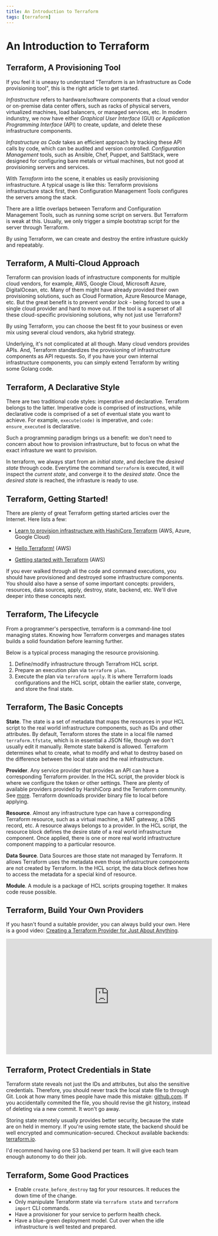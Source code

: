 ```yaml
---
title: An Introduction to Terraform
tags: [terraform]
---
```


# An Introduction to Terraform

## Terraform, A Provisioning Tool

If you feel it is uneasy to understand "Terraform is an Infrastructure as Code provisioning tool", this is the right article to get started.

*Infrastructure* refers to hardware/software components that a cloud vendor or on-premise data center offers, such as racks of physical servers, virtualized machines, load balancers, or managed services, etc. In modern indunstry, we now have either *Graphical User Interface* (GUI) or *Application Programming Interface* (API) to create, update, and delete these infrastructure components. 

*Infrastructure as Code* takes an efficient approach by tracking these API calls by code, which can be audited and version controlled. *Configuration Management* tools, such as Ansible, Chef, Puppet, and SaltStack, were designed for configuring bare metals or virtual machines, but not good at provisioning servers and services.

With *Terraform* into the scene, it enables us easily provisioning infrastructure. A typical usage is like this: Terraform provisions infrastructure stack first, then Configuration Management Tools configures the servers among the stack.

There are a little overlaps between Terraform and Configuration Management Tools, such as running some script on servers. But Terraform is weak at this. Usually, we only trigger a simple bootstrap script for the server through Terraform.

By using Terraform, we can create and destroy the entire infrasture quickly and repeatably. 

## Terraform, A Multi-Cloud Approach

Terraform can provision loads of infrastructure components for multiple cloud vendors, for example, AWS, Google Cloud, Microsoft Azure, DigitalOcean, etc. Many of them might have already provided their own provisioning solutions, such as Cloud Formation, Azure Resource Manage, etc. But the great benefit is  to prevent *vendor lock* - being forced to use a single cloud provider and hard to move out. If the tool is a superset of all these cloud-specific provisioning solutions, why not just use Terraform?

By using Terraform, you can choose the best fit to your business or even mix using several cloud vendors, aka hybrid strategy.

Underlying, it's not complicated at all though. Many cloud vendors provides APIs. And, Terraform standardizes the provisioning of infrastructure components as API requests. So, if you have your own internal infrastructure components, you can simply extend Terraform by writing some Golang code.

## Terraform, A Declarative Style

There are two traditional code styles: imperative and declarative. Terraform belongs to the latter. Imperative code is comprised of instructions, while declarative code is comprised of a set of eventual state you want to achieve. For example, `execute(code)` is imperative, and `code: ensure_executed` is declarative.

Such a programming paradigm brings us a benefit: we don't need to concern about how to provision infrastructure, but to focus on what the exact infrasture we want to provision.

In terraform, we always start from an *initial state*, and declare the *desired state* through code. Everytime the command `terraform` is executed, it will inspect the *current state*, and converge it to the *desired state*. Once the *desired state* is reached, the infrasture is ready to use.

## Terraform, Getting Started!

There are plenty of great Terraform getting started articles over the Internet. Here lists a few:

* [Learn to provision infrastructure with HashiCorp Terraform](https://learn.hashicorp.com/terraform) (AWS, Azure, Google Cloud)
* [Hello Terraform!](https://livebook.manning.com/book/terraform-in-action/chapter-1/v-6/64) (AWS)

* [Getting started with Terraform](https://www.redpill-linpro.com/techblog/2018/08/14/getting-started-with-terraform.html) (AWS)

If you ever walked through all the code and command executions, you should have provisioned and destroyed some infrastructure components. You should also have a sense of some important concepts: providers, resources, data sources, apply, destroy, state, backend, etc. We'll dive deeper into these concepts next.

## Terraform, The Lifecycle

From a programmer's perspective, terraform is a command-line tool managing states. Knowing how Terraform converges and manages states builds a solid foundation before learning further.

Below is a typical process managing the resource provisioning.

1. Define/modify infrastructure through Terrafrom HCL script.
2. Prepare an execution plan via `terraform plan`.
3. Execute the plan via `terraform apply`. It is where Terraform loads configurations and the HCL script, obtain the earlier state, converge, and store the final state.

## Terraform, The Basic Concepts

**State**. The state is a set of metadata that maps the resources in your HCL script to the real world infrastructure components, such as IDs and other attributes. By default, Terraform stores the state in a local file named `terraform.tfstate`, which is in essential a JSON file, though we don't usually edit it manually. Remote state bakend is allowed. Terraform determines what to create, what to modify and what to destroy based on the difference between the local state and the real infrastructure.

**Provider**. Any service provider that provides an API can have a corresponding Terraform provider. In the HCL script, the provider block is where we configure the token or other settings. There are plenty of available providers provided by HarshiCorp and the Terraform community. See [more](https://www.terraform.io/docs/providers/index.html). Terraform downloads provider binary file to local before applying.

**Resource**. Almost any infrastructure type can have a corresponding Terraform resource, such as a virtual machine, a NAT gateway, a DNS record, etc. A resource always belongs to a provider. In the HCL script, the resource block defines the desire state of a real world infrastructure component. Once applied, there is one or more real world infrastructure component mapping to a particular resource.

**Data Source**. Data Sources are those state not managed by Terraform. It allows Terraform uses the metadata even those infrastructrure components are not created by Terraform. In the HCL script, the data block defines how to access the metadata for a special kind of resource.

**Module**. A module is a package of HCL scripts grouping together. It makes code reuse possible.

## Terraform, Build Your Own Providers

If you hasn't found a suitable provider, you can always build your own. Here is a good video: [Creating a Terraform Provider for Just About Anything](https://www.youtube.com/watch?v=noxwUVet5RE). 

<iframe width="560" height="315" src="https://www.youtube.com/embed/noxwUVet5RE" frameborder="0" allow="accelerometer; autoplay; encrypted-media; gyroscope; picture-in-picture" allowfullscreen></iframe>

## Terraform, Protect Credentials in State

Terraform state reveals not just the IDs and attributes, but also the sensitive credentials. Therefore, you should never track the local state file to through Git. Look at how many times people have made this mistake: [github.com](https://github.com/search?q=terraform.tfstate&type=Commits). If you accidentally commited the file, you should revise the git history, instead of deleting via a new commit. It won't go away.

Storing state remotely usually provides better security, because the state are on held in memory. If you're using remote state, the backend should be well encrypted and communication-secured. Checkout available backends: [terraform.io](https://www.terraform.io/docs/backends/types/index.html).

I'd recommend having one S3 backend per team. It will give each team enough autonomy to do their job.

## Terraform, Some Good Practices

* Enable `create_before_destroy` tag for your resources. It reduces the down time of the change.
* Only manipulate Terraform state via `terraform state` and `terraform import` CLI commands.
* Have a provisioner for your service to perform health check.
* Have a blue-green deployment model. Cut over when the idle infrastructure is well tested and prepared.
